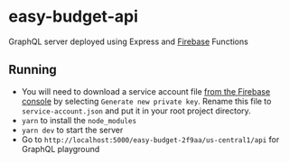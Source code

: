 # easy-budget-api

GraphQL server deployed using Express and [Firebase](https://console.firebase.google.com/u/0/project/easy-budget-2f9aa/overview) Functions

## Running

 * You will need to download a service account file [from the Firebase console](https://console.firebase.google.com/u/0/project/easy-budget-2f9aa/settings/serviceaccounts/adminsdk) by selecting `Generate new private key`. Rename this file to `service-account.json` and put it in your root project directory. 
 * `yarn` to install the `node_modules`
 * `yarn dev` to start the server
 * Go to `http://localhost:5000/easy-budget-2f9aa/us-central1/api` for GraphQL playground

